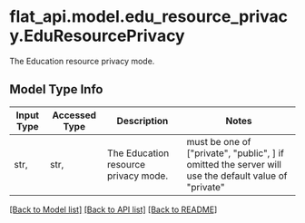 # flat_api.model.edu_resource_privacy.EduResourcePrivacy

The Education resource privacy mode. 

## Model Type Info
Input Type | Accessed Type | Description | Notes
------------ | ------------- | ------------- | -------------
str,  | str,  | The Education resource privacy mode.  | must be one of ["private", "public", ] if omitted the server will use the default value of "private"

[[Back to Model list]](../../README.md#documentation-for-models) [[Back to API list]](../../README.md#documentation-for-api-endpoints) [[Back to README]](../../README.md)

